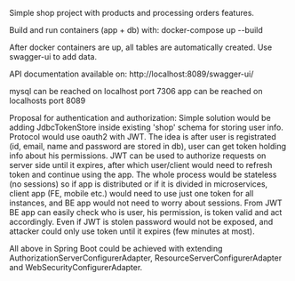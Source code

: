 Simple shop project with products and processing orders features.

Build and run containers (app + db) with: docker-compose up --build

After docker containers are up, all tables are automatically created. Use swagger-ui to add data.

API documentation available on: http://localhost:8089/swagger-ui/

mysql can be reached on localhost port 7306
app can be reached on localhosts port 8089

Proposal for authentication and authorization:
Simple solution would be adding JdbcTokenStore inside existing 'shop' schema for storing user info.
Protocol would use oauth2 with JWT.
The idea is after user is registrated (id, email, name and password are stored in db), user can get token holding info about his permissions.
JWT can be used to authorize requests on server side until it expires, after which user/client would need to refresh token and continue using the app.
The whole process would be stateless (no sessions) so if app is distributed or if it is divided in microservices, client app (FE, mobile etc.) would need to use just one token for all instances, and BE app would not need to worry about sessions.
From JWT BE app can easily check who is user, his permission, is token valid and act accordingly.
Even if JWT is stolen password would not be exposed, and attacker could only use token until it expires (few minutes at most).

All above in Spring Boot could be achieved with extending AuthorizationServerConfigurerAdapter, ResourceServerConfigurerAdapter and WebSecurityConfigurerAdapter.

